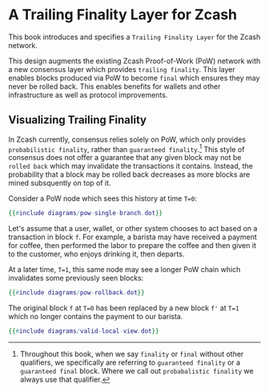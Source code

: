 # A Trailing Finality Layer for Zcash

This book introduces and specifies a `Trailing Finality Layer` for the Zcash network.

This design augments the existing Zcash Proof-of-Work (PoW) network with a new consensus layer which provides `trailing finality`. This layer enables blocks produced via PoW to become `final` which ensures they may never be rolled back. This enables benefits for wallets and other infrastructure as well as protocol improvements.

## Visualizing Trailing Finality

In Zcash currently, consensus relies solely on PoW, which only provides `probabilistic finality`, rather than `guaranteed finality`.[^1] This style of consensus does not offer a guarantee that any given block may not be `rolled back` which may invalidate the transactions it contains. Instead, the probability that a block may be rolled back decreases as more blocks are mined subsquently on top of it.

Consider a PoW node which sees this history at time `T=0`:

```dot process
{{#include diagrams/pow-single-branch.dot}}
```

Let's assume that a user, wallet, or other system chooses to act based on a transaction in block `f`. For example, a barista may have received a payment for coffee, then performed the labor to prepare the coffee and then given it to the customer, who enjoys drinking it, then departs.

At a later time, `T=1`, this same node may see a longer PoW chain which invalidates some previously seen blocks:

```dot process
{{#include diagrams/pow-rollback.dot}}
```

The original block `f` at `T=0` has been replaced by a new block `f'` at `T=1` which no longer contains the payment to our barista.


[^1]: Throughout this book, when we say `finality` or `final` without other qualifiers, we specifically are referring to `guaranteed finality` or a `guaranteed final` block. Where we call out `probabalistic finality` we always use that qualifier.

```dot process
{{#include diagrams/valid-local-view.dot}}
```
